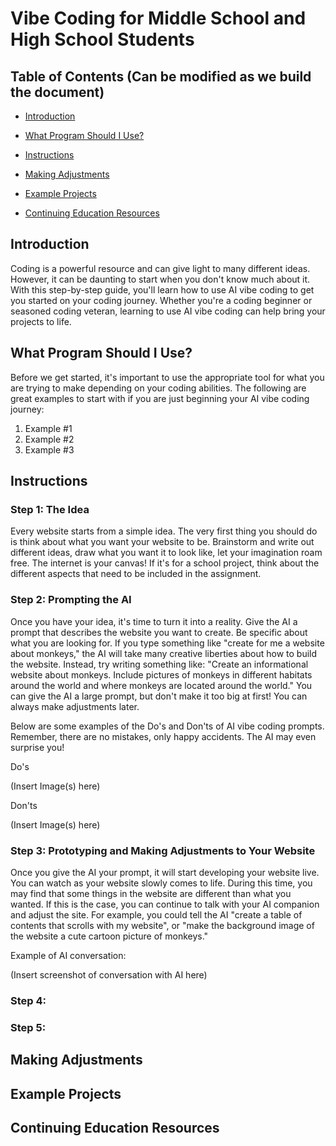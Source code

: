 # Vibe Coding for Middle School and High School Students

## Table of Contents (Can be modified as we build the document)

* [Introduction](https://bacon8er-gamer.github.io/PTW_320_Alpha_Project/#introduction)

* [What Program Should I Use?](https://bacon8er-gamer.github.io/PTW_320_Alpha_Project/#what-program-should-i-use)

* [Instructions](https://bacon8er-gamer.github.io/PTW_320_Alpha_Project/#instructions)

* [Making Adjustments](https://bacon8er-gamer.github.io/PTW_320_Alpha_Project/#making-adjustments)

* [Example Projects](https://bacon8er-gamer.github.io/PTW_320_Alpha_Project/#example-projects)

* [Continuing Education Resources](https://bacon8er-gamer.github.io/PTW_320_Alpha_Project/#continuing-education-resources)

## Introduction

Coding is a powerful resource and can give light to many different ideas. However, it can be daunting to start when you don't know much about it. With this step-by-step guide, you'll learn how to use AI vibe coding to get you started on your coding journey. Whether you're a coding beginner or seasoned coding veteran, learning to use AI vibe coding can help bring your projects to life.

## What Program Should I Use?

Before we get started, it's important to use the appropriate tool for what you are trying to make depending on your coding abilities. The following are great examples to start with if you are just beginning your AI vibe coding journey:

1. Example #1
2. Example #2
3. Example #3

## Instructions

### Step 1: The Idea

Every website starts from a simple idea. The very first thing you should do is think about what you want your website to be. Brainstorm and write out different ideas, draw what you want it to look like, let your imagination roam free. The internet is your canvas! If it's for a school project, think about the different aspects that need to be included in the assignment.

### Step 2: Prompting the AI

Once you have your idea, it's time to turn it into a reality. Give the AI a prompt that describes the website you want to create. Be specific about what you are looking for. If you type something like "create for me a website about monkeys," the AI will take many creative liberties about how to build the website. Instead, try writing something like: "Create an informational website about monkeys. Include pictures of monkeys in different habitats around the world and where monkeys are located around the world." You can give the AI a large prompt, but don't make it too big at first! You can always make adjustments later.

Below are some examples of the Do's and Don'ts of AI vibe coding prompts. Remember, there are no mistakes, only happy accidents. The AI may even surprise you!

Do's

(Insert Image(s) here)

Don'ts

(Insert Image(s) here)

### Step 3: Prototyping and Making Adjustments to Your Website

Once you give the AI your prompt, it will start developing your website live. You can watch as your website slowly comes to life. During this time, you may find that some things in the website are different than what you wanted. If this is the case, you can continue to talk with your AI companion and adjust the site. For example, you could tell the AI "create a table of contents that scrolls with my website", or "make the background image of the website a cute cartoon picture of monkeys."

Example of AI conversation:

(Insert screenshot of conversation with AI here)

### Step 4:



### Step 5:



## Making Adjustments

## Example Projects

## Continuing Education Resources